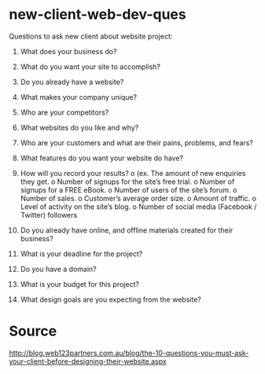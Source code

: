 # new-client-web-dev-ques
Questions to ask new client about website project:

1. What does your business do?

2. What do you want your site to accomplish?

3. Do you already have a website?

4. What makes your company unique?

5. Who are your competitors?

6. What websites do you like and why?

7. Who are your customers and what are their pains, problems, and fears?

8. What features do you want your website do have?

9. How will you record your results? 
o	(ex. The amount of new enquiries they get.
o	Number of signups for the site’s free trial.
o	Number of signups for a FREE eBook.
o	Number of users of the site’s forum.
o	Number of sales.
o	Customer’s average order size.
o	Amount of traffic.
o	Level of activity on the site’s blog.
o	Number of social media (Facebook / Twitter) followers


10. Do you already have online, and offline materials created for their business?

11. What is your deadline for the project?

12. Do you have a domain?

13. What is your budget for this project?

14. What design goals are you expecting from the website?

# Source
http://blog.web123partners.com.au/blog/the-10-questions-you-must-ask-your-client-before-designing-their-website.aspx

